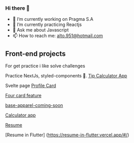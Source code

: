 ### Hi there 👋

<!--
**jetobe95/jetobe95** is a ✨ _special_ ✨ repository because its `README.md` (this file) appears on your GitHub profile.

Here are some ideas to get you started:


-->


- 🔭 I’m currently working on Pragma S.A
- 🌱 I’m currently practicing Reactjs 
- 💬 Ask me about Javascript
- 📫 How to reach me: alto.951@hotmail.com


## Front-end projects
For get practice i like solve challenges


Practice NextJs, styled-components 💅. [Tip Calculator App](https://tip-calculator-app-main-six.vercel.app/)

Svelte page [Profile Card](https://profile-card-component-snowy.vercel.app/)

[Four card feature](https://react-four-card-feature-2.vercel.app/)

[base-apparel-coming-soon](https://jetobe95.github.io/base-apparel-coming-soon/)

[Calculator app](https://calculator-app-98lstbmmq-alto951.vercel.app/)

[Resume](https://resume-nextjs-phi.vercel.app/)

[Resume in Flutter] (https://resume-in-flutter.vercel.app/#/)
